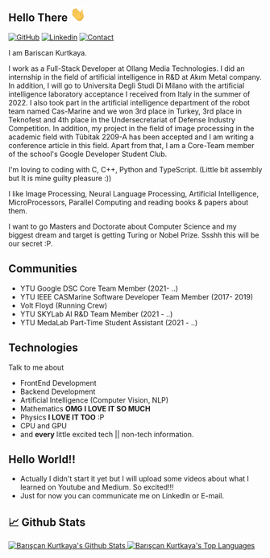 <h2> Hello There <img src="https://raw.githubusercontent.com/ABSphreak/ABSphreak/master/gifs/Hi.gif" width="30px"></h2>

[![GitHub](https://img.shields.io/badge/SUPPORT%20AT-GITHUB-blue?style=for-the-badge&logo=github)](https://github.com/bariscankurtkaya) [![Linkedin](https://img.shields.io/badge/MY%20PROFILE-Linkedin-blue?style=for-the-badge&logo=github)](https://www.linkedin.com/in/bar%C4%B1%C5%9Fcan-kurtkaya/) 
 [![Contact](https://img.shields.io/badge/CONTACT-GMAIL-yellow?style=for-the-badge&logo=gmail&logoColor=white)](mailto:bariscankurtkaya@gmail.com)
 
I am Bariscan Kurtkaya.

I work as a Full-Stack Developer at Ollang Media Technologies. I did an internship in the field of artificial intelligence in R&D at Akım Metal company. In addition, I will go to Universita Degli Studi Di Milano with the artificial intelligence laboratory acceptance I received from Italy in the summer of 2022. I also took part in the artificial intelligence department of the robot team named Cas-Marine and we won 3rd place in Turkey, 3rd place in Teknofest and 4th place in the Undersecretariat of Defense Industry Competition. In addition, my project in the field of image processing in the academic field with Tübitak 2209-A has been accepted and I am writing a conference article in this field. Apart from that, I am a Core-Team member of the school's Google Developer Student Club.

I'm loving to coding with C, C++, Python and TypeScript. (Little bit assembly but It is mine guilty pleasure :))

I like Image Processing, Neural Language Processing, Artificial Intelligence, MicroProcessors, Parallel Computing and reading books & papers about them.

I want to go Masters and Doctorate about Computer Science and my biggest dream and target is getting Turing or Nobel Prize. Ssshh this will be our secret :P.

## Communities
- YTU Google DSC Core Team Member (2021- ..)
- YTU IEEE CASMarine Software Developer Team Member (2017- 2019)
- Volt Floyd (Running Crew)
- YTU SKYLab AI R&D Team Member (2021 - ..)
- YTU MedaLab Part-Time Student Assistant (2021 - ..)

## Technologies
Talk to me about
- FrontEnd Development
- Backend Development
- Artificial Intelligence (Computer Vision, NLP)
- Mathematics **OMG I LOVE IT SO MUCH**
- Physics **I LOVE IT TOO** :P
- CPU and GPU
- and **every** little excited tech || non-tech information.

## Hello World!! 
- Actually I didn't start it yet but I will upload some videos about what I learned on Youtube and Medium. So excited!!!
- Just for now you can communicate me on LinkedIn or E-mail.




## 📈 Github Stats

<a href="https://github.com/bariscankurtkaya/bariscankurtkaya">
 <img alt="Barışcan Kurtkaya's Github Stats" src="https://github-readme-stats.vercel.app/api/?username=bariscankurtkaya&show_icons=true&count_private=true&theme=react&hide_border=true&bg_color=1F222E&title_color=F85D7F&icon_color=F8D866" height="192px"/>
</a>
<a href="https://github.com/bariscankurtkaya/bariscankurtkaya">
 <img alt="Barışcan Kurtkaya's Top Languages" src="https://github-readme-stats.vercel.app/api/top-langs/?username=bariscankurtkaya&langs_count=8&layout=compact&theme=react&hide_border=true&bg_color=1F222E&title_color=F85D7F&icon_color=F8D866&hide=Jupyter%20Notebook" height="192px"/>
 </a>
